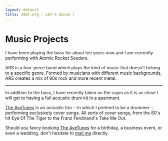 ```yaml
---
layout: default
title: Jdel.org - Let's dance !
---
```


Music Projects
==============

I have been playing the bass for about ten years now and I am currently performing with Atomic Rocket Seeders.

ARS is a four-piece band which plays the kind of music that doesn't belong to a specific genre. Formed by musicians with different music backgrounds, ARS creates a mix of 90s rock and more recent metal.

---

In addition to the bass, I have recently taken on the cajon as it is as close I will get to having a full acoustic drum kit in a apartment.

[The AyeTunes](http://ayetun.es) is an acoustic trio --in which I pretend to be a drummer--, performing exclusively cover songs. All sorts of cover songs, from the 80's hit Eye Of The Tiger to the Franz Ferdinand's Take Me Out.

Should you fancy booking [The AyeTunes](http://ayetun.es) for a birthday, a business event, or even a wedding, don't hesitate to [mail me](mailto:julien@del-piccolo.com) directly.
